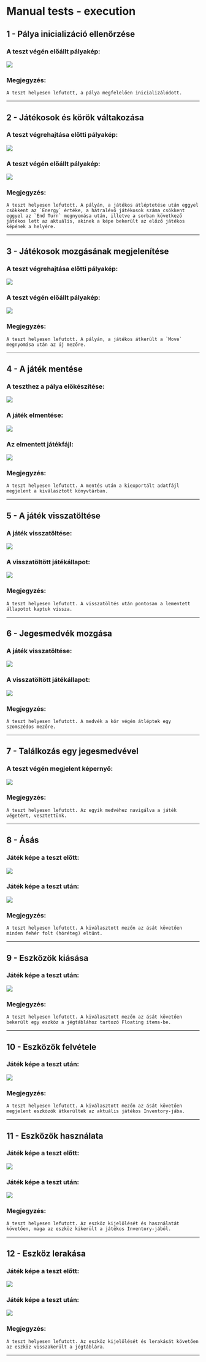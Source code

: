 # Manual tests - execution

## __1 - Pálya inicializáció ellenőrzése__

### __A teszt végén előállt pályakép:__
 ![](Images/8.png)


### __Megjegyzés:__
```
A teszt helyesen lefutott, a pálya megfelelően inicializálódott.
```
***

## __2 - Játékosok és körök váltakozása__

### __A teszt végrehajtása előtti pályakép:__
 ![](Images/8.png)

### __A teszt végén előállt pályakép:__
 ![](Images/9.png)


### __Megjegyzés:__
```
A teszt helyesen lefutott. A pályán, a játékos átléptetése után eggyel csökkent az `Energy` értéke, a hátralévő játékosok száma csökkent eggyel az `End Turn` megnyomása után, illetve a sorban következő játékos lett az aktuális, akinek a képe bekerült az előző játékos képének a helyére.
```
***

## __3 - Játékosok mozgásának megjelenítése__

### __A teszt végrehajtása előtti pályakép:__
 ![](Images/10.png)

### __A teszt végén előállt pályakép:__
 ![](Images/11.png)


### __Megjegyzés:__
```
A teszt helyesen lefutott. A pályán, a játékos átkerült a `Move` megnyomása után az új mezőre.
```
***

## __4 - A játék mentése__

### __A teszthez a pálya előkészítése:__
 ![](Images/12.png)

### __A játék elmentése:__
 ![](Images/13.png)

### __Az elmentett játékfájl:__
 ![](Images/14.png)


### __Megjegyzés:__
```
A teszt helyesen lefutott. A mentés után a kiexportált adatfájl megjelent a kiválasztott könyvtárban.
```
***

## __5 - A játék visszatöltése__

### __A játék visszatöltése:__
 ![](Images/15.png)

### __A visszatöltött játékállapot:__
 ![](Images/16.png)


### __Megjegyzés:__

```
A teszt helyesen lefutott. A visszatöltés után pontosan a lementett állapotot kaptuk vissza.
```
***

## __6 - Jegesmedvék mozgása__

### __A játék visszatöltése:__
 ![](Images/17.png)

### __A visszatöltött játékállapot:__
 ![](Images/18.png)


### __Megjegyzés:__
```
A teszt helyesen lefutott. A medvék a kör végén átléptek egy szomszédos mezőre.
```
***

## __7 - Találkozás egy jegesmedvével__

### __A teszt végén megjelent képernyő:__
 ![](Images/19.png)


### __Megjegyzés:__
```
A teszt helyesen lefutott. Az egyik medvéhez navigálva a játék végetért, vesztettünk.
```
***

## __8 - Ásás__

### __Játék képe a teszt előtt:__
 ![](Images/20.png)

### __Játék képe a teszt után:__
 ![](Images/21.png)


### __Megjegyzés:__
```
A teszt helyesen lefutott. A kiválasztott mezőn az ását követően minden fehér folt (hóréteg) eltűnt.
```
***

## __9 - Eszközök kiásása__

### __Játék képe a teszt után:__
 ![](Images/22.png)


### __Megjegyzés:__
```
A teszt helyesen lefutott. A kiválasztott mezőn az ását követően bekerült egy eszköz a jégtáblához tartozó Floating items-be.
```
***

## __10 - Eszközök felvétele__

### __Játék képe a teszt után:__
 ![](Images/23.png)


### __Megjegyzés:__
```
A teszt helyesen lefutott. A kiválasztott mezőn az ását követően megjelent eszközök átkerültek az aktuális játékos Inventory-jába.
```
***

## __11 - Eszközök használata__

### __Játék képe a teszt előtt:__
 ![](Images/24.png)

### __Játék képe a teszt után:__
 ![](Images/25.png)


### __Megjegyzés:__
```
A teszt helyesen lefutott. Az eszköz kijelölését és használatát követően, maga az eszköz kikerült a játékos Inventory-jából.
```

***

## __12 - Eszköz lerakása__

### __Játék képe a teszt előtt:__
 ![](Images/26.png)

### __Játék képe a teszt után:__
 ![](Images/27.png)


### __Megjegyzés:__
```
A teszt helyesen lefutott. Az eszköz kijelölését és lerakását követően az eszköz visszakerült a jégtáblára.
```
***